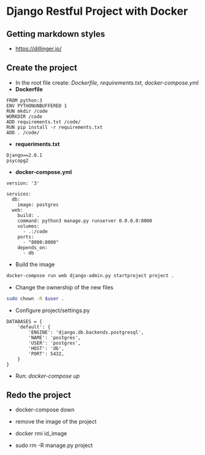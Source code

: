 # Django Restful Project with Docker

## Getting markdown styles
- https://dillinger.io/

## Create the project
- In the root file create: *Dockerfile, requirements.txt, docker-compose.yml*
- **Dockerfile**
```
FROM python:3
ENV PYTHONUNBUFFERED 1
RUN mkdir /code
WORKDIR /code
ADD requirements.txt /code/
RUN pip install -r requirements.txt
ADD . /code/
```
- **requeriments.txt**
```
Django==2.0.1
psycopg2
```
- **docker-compose.yml**
```
version: '3'

services:
  db:
    image: postgres
  web:
    build: .
    command: python3 manage.py runserver 0.0.0.0:8000
    volumes:
      - .:/code
    ports:
      - "8000:8000"
    depends_on:
      - db
```
* Build the image
```sh
docker-compose run web django-admin.py startproject project .
```

* Change the ownership of the new files
```sh
sudo chown -R $user .
```

* Configure project/settings.py
```
DATABASES = {
    'default': {
        'ENGINE': 'django.db.backends.postgresql',
        'NAME': 'postgres',
        'USER': 'postgres',
        'HOST': 'db',
        'PORT': 5432,
    }
}
```

* Run: *docker-compose up*

## Redo the project

- docker-compose down

- remove the image of the project

- docker rmi id_image

- sudo rm -R manage.py project